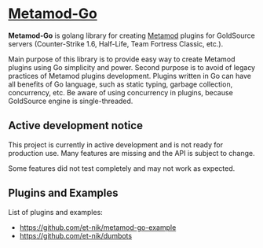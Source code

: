 # [Metamod-Go](https://github.com/et-nik/metamod-go)

**Metamod-Go** is golang library for creating [Metamod](https://github.com/rehlds/metamod-r) plugins for GoldSource servers
(Counter-Strike 1.6, Half-Life, Team Fortress Classic, etc.).

Main purpose of this library is to provide easy way to create Metamod plugins using Go simplicity and power.
Second purpose is to avoid of legacy practices of Metamod plugins development.
Plugins written in Go can have all benefits of Go language, such as static typing, garbage collection, concurrency, etc.
Be aware of using concurrency in plugins, because GoldSource engine is single-threaded.

## Active development notice

This project is currently in active development and is not ready for production use.
Many features are missing and the API is subject to change.

Some features did not test completely and may not work as expected.

## Plugins and Examples

List of plugins and examples:

* https://github.com/et-nik/metamod-go-example
* https://github.com/et-nik/dumbots